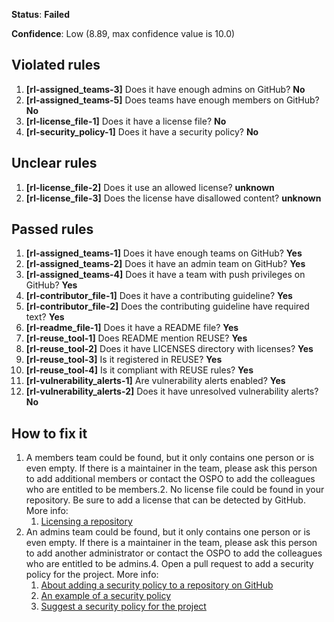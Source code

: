 **Status**: **Failed**

**Confidence**: Low (8.89, max confidence value is 10.0)

## Violated rules

1.  **[rl-assigned_teams-3]** Does it have enough admins on GitHub? **No**
1.  **[rl-assigned_teams-5]** Does teams have enough members on GitHub? **No**
1.  **[rl-license_file-1]** Does it have a license file? **No**
1.  **[rl-security_policy-1]** Does it have a security policy? **No**




## Unclear rules

1.  **[rl-license_file-2]** Does it use an allowed license? **unknown**
1.  **[rl-license_file-3]** Does the license have disallowed content? **unknown**


## Passed rules

1.  **[rl-assigned_teams-1]** Does it have enough teams on GitHub? **Yes**
1.  **[rl-assigned_teams-2]** Does it have an admin team on GitHub? **Yes**
1.  **[rl-assigned_teams-4]** Does it have a team with push privileges on GitHub? **Yes**
1.  **[rl-contributor_file-1]** Does it have a contributing guideline? **Yes**
1.  **[rl-contributor_file-2]** Does the contributing guideline have required text? **Yes**
1.  **[rl-readme_file-1]** Does it have a README file? **Yes**
1.  **[rl-reuse_tool-1]** Does README mention REUSE? **Yes**
1.  **[rl-reuse_tool-2]** Does it have LICENSES directory with licenses? **Yes**
1.  **[rl-reuse_tool-3]** Is it registered in REUSE? **Yes**
1.  **[rl-reuse_tool-4]** Is it compliant with REUSE rules? **Yes**
1.  **[rl-vulnerability_alerts-1]** Are vulnerability alerts enabled? **Yes**
1.  **[rl-vulnerability_alerts-2]** Does it have unresolved vulnerability alerts? **No**


## How to fix it

1.  A members team could be found, but it only contains one person or is even empty. If there is a maintainer in the team, please ask this person to add additional members or contact the OSPO to add the colleagues who are entitled to be members.2.  No license file could be found in your repository. Be sure to add a license that can be detected by GitHub.
    More info:
    1.  [Licensing a repository](https://docs.github.com/en/github/creating-cloning-and-archiving-repositories/licensing-a-repository#determining-the-location-of-your-license)
3.  An admins team could be found, but it only contains one person or is even empty. If there is a maintainer in the team, please ask this person to add another administrator or contact the OSPO to add the colleagues who are entitled to be admins.4.  Open a pull request to add a security policy for the project.
    More info:
    1.  [About adding a security policy to a repository on GitHub](https://docs.github.com/en/free-pro-team@latest/github/managing-security-vulnerabilities/adding-a-security-policy-to-your-repository)
    2.  [An example of a security policy](https://github.com/apache/nifi/blob/main/SECURITY.md)
    3.  [Suggest a security policy for the project](https://github.com/SAP/node-rfc/security/policy)

